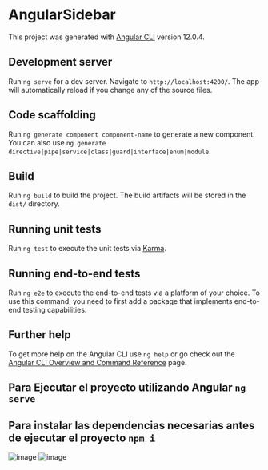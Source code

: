 # AngularSidebar

This project was generated with [Angular CLI](https://github.com/angular/angular-cli) version 12.0.4.

## Development server

Run `ng serve` for a dev server. Navigate to `http://localhost:4200/`. The app will automatically reload if you change any of the source files.

## Code scaffolding

Run `ng generate component component-name` to generate a new component. You can also use `ng generate directive|pipe|service|class|guard|interface|enum|module`.

## Build

Run `ng build` to build the project. The build artifacts will be stored in the `dist/` directory.

## Running unit tests

Run `ng test` to execute the unit tests via [Karma](https://karma-runner.github.io).

## Running end-to-end tests

Run `ng e2e` to execute the end-to-end tests via a platform of your choice. To use this command, you need to first add a package that implements end-to-end testing capabilities.

## Further help

To get more help on the Angular CLI use `ng help` or go check out the [Angular CLI Overview and Command Reference](https://angular.io/cli) page.

## Para Ejecutar el proyecto utilizando Angular  `ng serve`
## Para instalar las dependencias necesarias antes de ejecutar el proyecto  `npm i `
![image](https://user-images.githubusercontent.com/39716800/122846176-4acfd900-d2d3-11eb-80aa-c19930e4b78c.png)
![image](https://user-images.githubusercontent.com/39716800/122846600-33452000-d2d4-11eb-9b0a-5e4aeebf0643.png)
